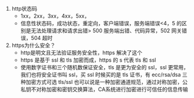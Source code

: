 1. http状态码
   + 1xx，2xx，3xx，4xx，5xx，
   + 信息性状态码，成功状态，重定向，客户端错误，服务端错误<4，5 的区别是无法处理请求和请求出错>
     500 服务端出错、代码异常，502 网关错误，504 超时
2. https为什么安全？
   + http是明文且无法验证服务安全性，https 解决了这个 
   + https 是基于 ssl 和 tls 加密而成，https 的 s 代表 tls 和 ssl
   + 使用数字证书和三个随机数保证安全，tls 是更为安全的 ssl，ssl 更常用，我们也将安全证书叫 ssl，买 ssl 时候买的是 tls 证书，有 ecc/rsa/dsa 三种加密方式可选 
     tls/ssl 也可以说是一种加密通道规范，通过对称加密，公私钥不对称加密和密钥交换算法，CA系统进行加密进行可信任的信息传输